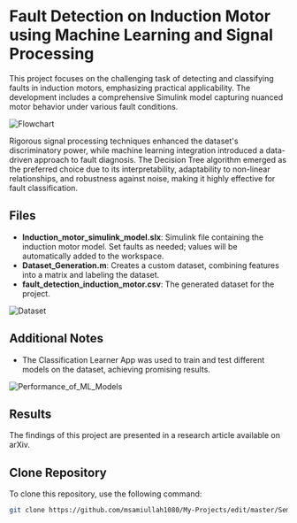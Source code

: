 # Fault Detection on Induction Motor using Machine Learning and Signal Processing

This project focuses on the challenging task of detecting and classifying faults in induction motors, emphasizing practical applicability. The development includes a comprehensive Simulink model capturing nuanced motor behavior under various fault conditions.

![Flowchart](https://github.com/msamiullah1080/My-Projects/assets/125732093/fab4f869-bc0e-4f33-97f8-bd8093d042e4)

Rigorous signal processing techniques enhanced the dataset's discriminatory power, while machine learning integration introduced a data-driven approach to fault diagnosis. The Decision Tree algorithm emerged as the preferred choice due to its interpretability, adaptability to non-linear relationships, and robustness against noise, making it highly effective for fault classification.

## Files

- **Induction_motor_simulink_model.slx**: Simulink file containing the induction motor model. Set faults as needed; values will be automatically added to the workspace.
- **Dataset_Generation.m**: Creates a custom dataset, combining features into a matrix and labeling the dataset.
- **fault_detection_induction_motor.csv**: The generated dataset for the project.

![Dataset](https://github.com/msamiullah1080/My-Projects/assets/125732093/7ccc7afe-3bf9-4a04-935b-3c13cac4b3dc)

## Additional Notes

- The Classification Learner App was used to train and test different models on the dataset, achieving promising results.

![Performance_of_ML_Models](https://github.com/msamiullah1080/My-Projects/assets/125732093/2f182de9-0002-4d18-b1e4-f801b9cca630)

## Results

The findings of this project are presented in a research article available on arXiv.

## Clone Repository

To clone this repository, use the following command:

```bash
git clone https://github.com/msamiullah1080/My-Projects/edit/master/Semester/Fault_Diagnosis_on_Induction_Motor_using_Machine_Learning
